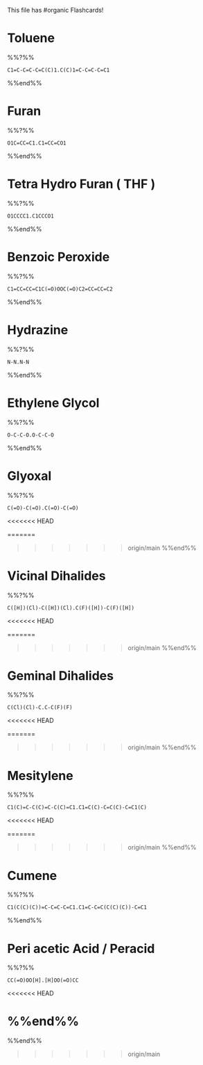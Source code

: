 This file has #organic Flashcards!
# Toluene
%%?%%
```smiles
C1=C-C=C-C=C(C)1.C(C)1=C-C=C-C=C1
```
<!--SR:!2025-02-11,4,287-->
%%end%%
# Furan
%%?%%
```smiles
O1C=CC=C1.C1=CC=CO1
```
<!--SR:!2025-02-21,16,290-->
%%end%%

# Tetra Hydro Furan ( THF )
%%?%%
```smiles
O1CCCC1.C1CCCO1
```
<!--SR:!2025-02-20,15,290-->
%%end%%
# Benzoic Peroxide
%%?%%
```smiles
C1=CC=CC=C1C(=O)OOC(=O)C2=CC=CC=C2
```
<!--SR:!2025-02-15,10,270-->
%%end%%
# Hydrazine
%%?%%
```smiles
N-N.N-N
```
<!--SR:!2025-02-21,16,290-->
%%end%%

# Ethylene Glycol
%%?%%
```smiles
O-C-C-O.O-C-C-O
```
<!--SR:!2025-02-16,11,270-->
%%end%%

# Glyoxal
%%?%%
```smiles
C(=O)-C(=O).C(=O)-C(=O)
```
<<<<<<< HEAD
<!--SR:!2025-02-09,3,256-->
=======
<!--SR:!2025-02-09,1,216-->
>>>>>>> origin/main
%%end%%
# Vicinal Dihalides
%%?%%
```smiles
C([H])(Cl)-C([H])(Cl).C(F)([H])-C(F)([H])
```
<<<<<<< HEAD
<!--SR:!2025-02-22,16,293-->
=======
<!--SR:!2025-02-22,14,293-->
>>>>>>> origin/main
%%end%%

# Geminal Dihalides
%%?%%
```smiles
C(Cl)(Cl)-C.C-C(F)(F)
```
<<<<<<< HEAD
<!--SR:!2025-02-21,15,293-->
=======
<!--SR:!2025-02-23,15,293-->
>>>>>>> origin/main
%%end%%
# Mesitylene
%%?%%

```smiles
C1(C)=C-C(C)=C-C(C)=C1.C1=C(C)-C=C(C)-C=C1(C)
```
<<<<<<< HEAD
<!--SR:!2025-02-22,16,296-->
=======
<!--SR:!2025-02-23,15,296-->
>>>>>>> origin/main
%%end%%

# Cumene
%%?%%

```smiles
C1(C(C)(C))=C-C=C-C=C1.C1=C-C=C(C(C)(C))-C=C1
```
<!--SR:!2025-02-17,9,253-->
%%end%%

# Peri acetic Acid / Peracid
%%?%%
```smiles
CC(=O)OO[H].[H]OO(=O)CC
```
<<<<<<< HEAD
<!--SR:!2025-02-10,4,282-->
%%end%%
=======
<!--SR:!2025-02-11,3,261-->
%%end%%
>>>>>>> origin/main
